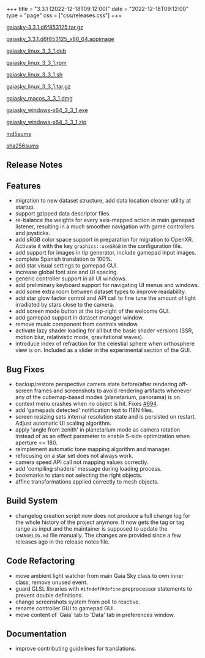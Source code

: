 +++
title = "3.3.1 (2022-12-18T09:12:00)"
date = "2022-12-18T09:12:00"
type = "page"
css = ["css/releases.css"]
+++

<section class="download-links">

<div class="package">

[gaiasky-3.3.1.d6f853125.tar.gz](https://gaia.ari.uni-heidelberg.de/gaiasky/releases/3.3.1.d6f853125/gaiasky-3.3.1.d6f853125.tar.gz)

</div>
<div class="package">

[gaiasky_3.3.1.d6f853125_x86_64.appimage](https://gaia.ari.uni-heidelberg.de/gaiasky/releases/3.3.1.d6f853125/gaiasky_3.3.1.d6f853125_x86_64.appimage)

</div>
<div class="package">

[gaiasky_linux_3_3_1.deb](https://gaia.ari.uni-heidelberg.de/gaiasky/releases/3.3.1.d6f853125/gaiasky_linux_3_3_1.deb)

</div>
<div class="package">

[gaiasky_linux_3_3_1.rpm](https://gaia.ari.uni-heidelberg.de/gaiasky/releases/3.3.1.d6f853125/gaiasky_linux_3_3_1.rpm)

</div>
<div class="package">

[gaiasky_linux_3_3_1.sh](https://gaia.ari.uni-heidelberg.de/gaiasky/releases/3.3.1.d6f853125/gaiasky_linux_3_3_1.sh)

</div>
<div class="package">

[gaiasky_linux_3_3_1.tar.gz](https://gaia.ari.uni-heidelberg.de/gaiasky/releases/3.3.1.d6f853125/gaiasky_linux_3_3_1.tar.gz)

</div>
<div class="package">

[gaiasky_macos_3_3_1.dmg](https://gaia.ari.uni-heidelberg.de/gaiasky/releases/3.3.1.d6f853125/gaiasky_macos_3_3_1.dmg)

</div>
<div class="package">

[gaiasky_windows-x64_3_3_1.exe](https://gaia.ari.uni-heidelberg.de/gaiasky/releases/3.3.1.d6f853125/gaiasky_windows-x64_3_3_1.exe)

</div>
<div class="package">

[gaiasky_windows-x64_3_3_1.zip](https://gaia.ari.uni-heidelberg.de/gaiasky/releases/3.3.1.d6f853125/gaiasky_windows-x64_3_3_1.zip)

</div>
<div class="package">

[md5sums](https://gaia.ari.uni-heidelberg.de/gaiasky/releases/3.3.1.d6f853125/md5sums)

</div>
<div class="package">

[sha256sums](https://gaia.ari.uni-heidelberg.de/gaiasky/releases/3.3.1.d6f853125/sha256sums)

</div>


</section>

<section class="release-notes">

# Release Notes


## Features
- migration to new dataset structure, add data location cleaner utility at startup. 
- support gzipped data descriptor files. 
- re-balance the weights for every axis-mapped action in main gamepad listener, resulting in a much smoother navigation with game controllers and joysticks. 
- add sRGB color space support in preparation for migration to OpenXR. Activate it with the key `graphics::useSRGB` in the configuration file. 
- add support for images in tip generator, include gamepad input images. 
- complete Spanish translation to 100%. 
- add star visual settings to gamepad GUI. 
- increase global font size and UI spacing. 
- generic controller support in all UI windows. 
- add preliminary keyboard support for navigating UI menus and windows. 
- add some extra room between dataset types to improve readability. 
- add star glow factor control and API call to fine tune the amount of light irradiated by stars close to the camera. 
- add screen mode button at the top-right of the welcome GUI. 
- add gamepad support in dataset manager window. 
- remove music component from controls window. 
- activate lazy shader loading for all but the basic shader versions (SSR, motion blur, relativistic mode, gravitational waves). 
- introduce index of refraction for the celestial sphere when orthosphere view is on. Included as a slider in the experimental section of the GUI.

## Bug Fixes
- backup/restore perspective camera state before/after rendering off-screen frames and screenshots to avoid rendering artifacts whenever any of the cubemap-based modes (planetarium, panorama) is on. 
- context menu crashes when no object is hit. Fixes [#694](https://codeberg.org/gaiasky/gaiasky/issues/694).
- add 'gamepads detected' notification text to I18N files. 
- screen resizing sets internal resolution state and is persisted on restart. Adjust automatic UI scaling algorithm. 
- apply 'angle from zenith' in planetarium mode as camera rotation instead of as an effect parameter to enable 5-side optimization when aperture <= 180. 
- reimplement automatic tone mapping algorithm and manager. 
- refocusing on a star set does not always work. 
- camera speed API call not mapping values correctly. 
- add 'compiling shaders' message during loading process. 
- bookmarks to stars not selecting the right objects. 
- affine transformations applied correctly to mesh objects. 

## Build System
- changelog creation script now does not produce a full change log for the whole history of the project anymore. It now gets the tag or tag range as input and the maintainer is supposed to update the   `CHANGELOG.md` file manually. The changes are provided since a few releases ago in the release notes file. 

## Code Refactoring
- move ambient light watcher from main Gaia Sky class to own inner class, remove unused event. 
- guard GLSL libraries with `#ifndef`/`#define` preprocessor statements to prevent double definitions. 
- change screenshots system from poll to reactive. 
- rename controller GUI to gamepad GUI. 
- move content of 'Gaia' tab to 'Data' tab in preferences window. 

## Documentation
- improve contributing guidelines for translations. 

</section>